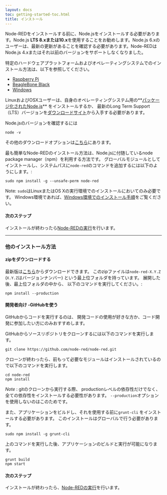 ```yaml
---
layout: docs
toc: getting-started-toc.html
title: インストール
---
```


Node-REDをインストールする前に、Node.jsをインストールする必要があります。Node.js **LTS 8.xまたは10.x**を使用することをお勧めします。Node.js 6.xのユーザーは、最新の更新があることを確認する必要があります。Node-REDはNode.js 4.xまたはそれ以前のバージョンをサポートしなくなりました。

特定のハードウェアプラットフォームおよびオペレーティングシステムでのインストール方法は、以下を参照してください。

 - [Raspberry Pi](../hardware/raspberrypi)
 - [BeagleBone Black](../hardware/beagleboneblack)
 - [Windows](../platforms/windows)

LinuxおよびOSXユーザーは、自身のオペレーティングシステム用の**[パッケージ化されたNode.js](https://nodejs.org/en/download/package-manager/)** をインストールするか、
最新のLong Term Support（LTS）バージョンを[ダウンロードサイト](https://nodejs.org/en/download/)から入手する必要があります。

Node.jsのバージョンを確認するには

    node -v

その他のダウンロードオプションは[こちら](https://nodejs.org/dist/latest-v8.x/)にあります。


最も簡単なNode-REDのインストール方法は、Node.jsに付随しているnode package manager（npm）を利用する方法です。
グローバルモジュールとしてインストールし、システムパスに`node-red`のコマンドを追加するには以下のようにします。:

    sudo npm install -g --unsafe-perm node-red

<div class="doc-callout">
Note: <code>sudo</code>はLinuxまたはOS Xの実行環境でのインストールにおいてのみ必要です。
Windows環境であれば、<a href="../platforms/windows">Windows環境でのインストール手順</a>をご覧ください。
</div>

#### 次のステップ

インストールが終わったら[Node-REDの実行](running.html)を行います。

---

### 他のインストール方法

#### zipをダウンロードする

最新版は[こちら](https://github.com/node-red/node-red/releases/latest)からダウンロードできます。
このzipファイルは`node-red-X.Y.Z` (`X.Y.Z`はバージョンナンバー) という最上位フォルダを持っています。
展開した後、最上位フォルダの中から、
以下のコマンドを実行してください。:

    npm install --production

#### 開発者向け -GitHubを使う

GitHubからコードを実行するのは、
開発コードの使用が好きな方か、コード開発に参加したい方にのみおすすめします。

GitHubからソースリポジトリをクローンするには以下のコマンドを実行します。

    git clone https://github.com/node-red/node-red.git

クローンが終わったら、前もって必要なモジュールはインストールされているので以下のコマンドを実行します。

    cd node-red
    npm install

<div class="doc-callout">
<em>Note</em> : gitのクローンから実行する際、
productionレベルの依存性だけでなく、全ての依存性をインストールする必要性があります。
 <code>--production</code>オプションを使用しないのはこのためです。
</div>

また、アプリケーションをビルドし、それを使用する前に`grunt-cli` をインストールする必要があります。
このインストールはグローバルで行う必要があります。

    sudo npm install -g grunt-cli

上のコマンドを実行した後、アプリケーションのビルドと実行が可能になります。

    grunt build
    npm start

#### 次のステップ

インストールが終わったら、[Node-REDの実行](running)を行います。
